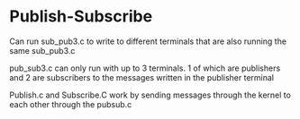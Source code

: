 # Publish-Subscribe

Can run sub_pub3.c to write to different terminals that are also running the same sub_pub3.c

pub_sub3.c can only run with up to 3 terminals. 1 of which are publishers and 2 are subscribers to the messages written in the publisher terminal

Publish.c and Subscribe.C work by sending messages through the kernel to each other through the pubsub.c
